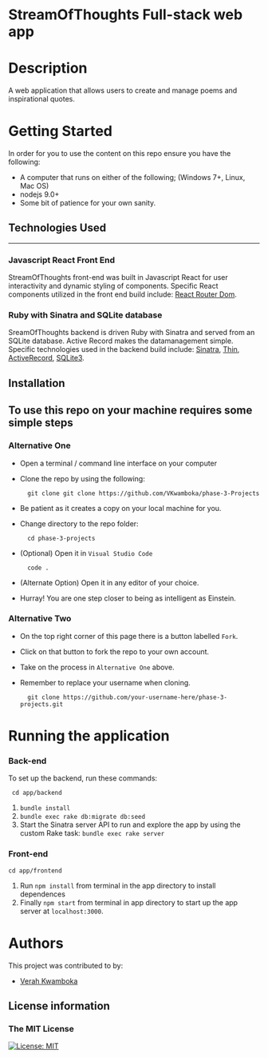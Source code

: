 # StreamOfThoughts Full-stack web app 

# Description
A web application that allows users to create and manage poems and inspirational quotes.

# Getting Started
In order for you to use the content on this repo ensure you have the following:

- A computer that runs on either of the following; (Windows 7+, Linux, Mac OS)
- nodejs 9.0+
- Some bit of patience for your own sanity.

## Technologies Used
---

### Javascript React Front End
StreamOfThoughts front-end was built in Javascript React for user interactivity and dynamic styling of components. Specific React components utilized in the front end build include: [React Router Dom](https://github.com/remix-run/react-router).

### Ruby with Sinatra and SQLite database
SreamOfThoughts backend is driven Ruby with Sinatra and served from an SQLite database.  Active Record makes the datamanagement simple.  Specific technologies used in the backend build include: [Sinatra](https://github.com/sinatra/sinatra), [Thin](https://github.com/macournoyer/thin), [ActiveRecord](https://github.com/rails/rails), [SQLite3](https://github.com/sparklemotion/sqlite3-ruby/).

## Installation

To use this repo on your machine requires some simple steps
---

### Alternative One

- Open a terminal / command line interface on your computer
- Clone the repo by using the following:

        git clone git clone https://github.com/VKwamboka/phase-3-Projects

- Be patient as it creates a copy on your local machine for you.
- Change directory to the repo folder:

        cd phase-3-projects

- (Optional) Open it in ``Visual Studio Code``

        code .

- (Alternate Option) Open it in any editor of your choice.
- Hurray! You are one step closer to being as intelligent as Einstein.

### Alternative Two

- On the top right corner of this page there is a button labelled ``Fork``.
- Click on that button to fork the repo to your own account.
- Take on the process in ``Alternative One`` above.
- Remember to replace your username when cloning.

        git clone https://github.com/your-username-here/phase-3-projects.git


# Running the application

### Back-end
To set up the backend, run these commands:

     cd app/backend

 1. `bundle install`
 2. `bundle exec rake db:migrate db:seed`
 3. Start the Sinatra server API to run and explore the app by using the custom Rake task:
    `bundle exec rake server`

### Front-end

    cd app/frontend
    
1. Run `npm install` from terminal in the app directory to install dependences
2. Finally `npm start` from terminal in app directory to start up the app server at `localhost:3000`. 

# Authors
This project was contributed to by:
- [Verah Kwamboka](https://github.com/VKwamboka/)

## License information
### The MIT License
[![License: MIT](https://img.shields.io/badge/License-MIT-yellow.svg)](https://opensource.org/licenses/MIT)  